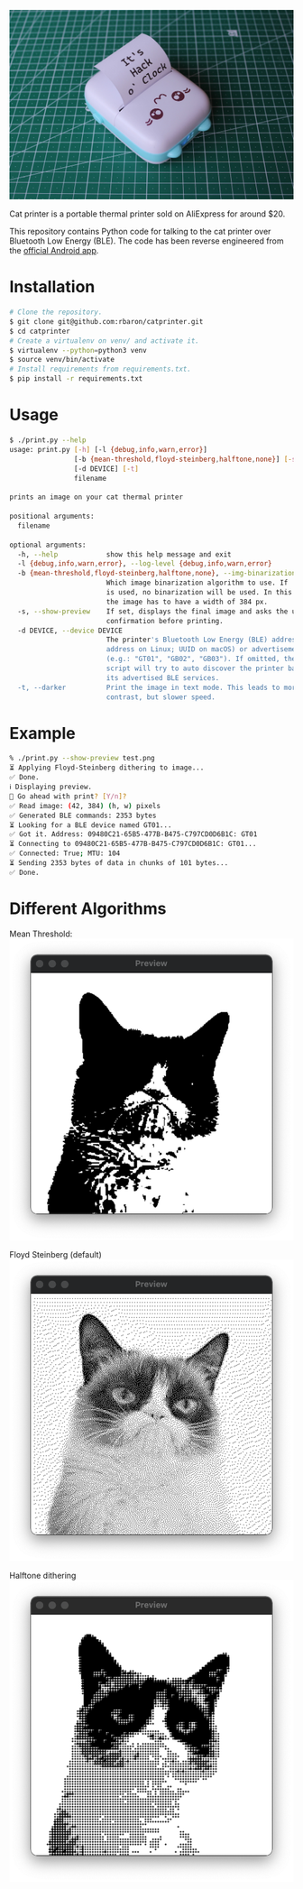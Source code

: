 ![Cat Printer](./media/hackoclock.jpg)

Cat printer is a portable thermal printer sold on AliExpress for around $20.

This repository contains Python code for talking to the cat printer over Bluetooth Low Energy (BLE). The code has been reverse engineered from the [official Android app](https://play.google.com/store/apps/details?id=com.frogtosea.iprint&hl=en_US&gl=US).

# Installation
```bash
# Clone the repository.
$ git clone git@github.com:rbaron/catprinter.git
$ cd catprinter
# Create a virtualenv on venv/ and activate it.
$ virtualenv --python=python3 venv
$ source venv/bin/activate
# Install requirements from requirements.txt.
$ pip install -r requirements.txt
```

# Usage
```bash
$ ./print.py --help
usage: print.py [-h] [-l {debug,info,warn,error}]
                [-b {mean-threshold,floyd-steinberg,halftone,none}] [-s]
                [-d DEVICE] [-t]
                filename

prints an image on your cat thermal printer

positional arguments:
  filename

optional arguments:
  -h, --help            show this help message and exit
  -l {debug,info,warn,error}, --log-level {debug,info,warn,error}
  -b {mean-threshold,floyd-steinberg,halftone,none}, --img-binarization-algo {mean-threshold,floyd-steinberg,halftone,none}
                        Which image binarization algorithm to use. If 'none'
                        is used, no binarization will be used. In this case
                        the image has to have a width of 384 px.
  -s, --show-preview    If set, displays the final image and asks the user for
                        confirmation before printing.
  -d DEVICE, --device DEVICE
                        The printer's Bluetooth Low Energy (BLE) address (MAC
                        address on Linux; UUID on macOS) or advertisement name
                        (e.g.: "GT01", "GB02", "GB03"). If omitted, the the
                        script will try to auto discover the printer based on
                        its advertised BLE services.
  -t, --darker          Print the image in text mode. This leads to more
                        contrast, but slower speed.
```

# Example
```bash
% ./print.py --show-preview test.png
⏳ Applying Floyd-Steinberg dithering to image...
✅ Done.
ℹ️ Displaying preview.
🤔 Go ahead with print? [Y/n]?
✅ Read image: (42, 384) (h, w) pixels
✅ Generated BLE commands: 2353 bytes
⏳ Looking for a BLE device named GT01...
✅ Got it. Address: 09480C21-65B5-477B-B475-C797CD0D6B1C: GT01
⏳ Connecting to 09480C21-65B5-477B-B475-C797CD0D6B1C: GT01...
✅ Connected: True; MTU: 104
⏳ Sending 2353 bytes of data in chunks of 101 bytes...
✅ Done.
```


# Different Algorithms

Mean Threshold:
![Mean threshold](./media/grumpy_mean_threshold.png)

Floyd Steinberg (default)
![Floyd Steinberg](./media/grumpy_floydsteinberg.png)

Halftone dithering
![Halftone](./media/grumpy_halftone.png)
